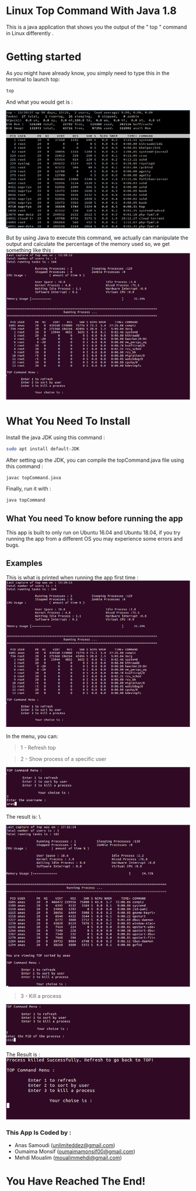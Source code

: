 # Linux Top Command With Java 1.8
   
   
    
    
 This is a java application that shows you the output of the "  top " command in Linux differently .
    
    

# Getting started

  As you might have already know, you simply need to type this in the terminal to launch top: 

```sh
top
```
And what you would get is :

![](https://github.com/SamoudiAnas/top-command-linux-with-java/blob/main/top.jpg)



But by using Java to execute this command, we actually can manipulate the output and calculate the percentage of the memory used so, we get something like this : 
\
![](https://github.com/SamoudiAnas/top-command-linux-with-java/blob/main/top%201.PNG)








# What You Need To Install


Install the java JDK using this command : 

```sh
sudo apt install default-JDK
```

After setting up the JDK, you can compile the topCommand.java file using this command :

```sh
javac topCommand.java
```

Finally, run it with :

```sh
java topCommand
```

## What You need To know before running the app

This app is built to only run on Ubuntu 16.04 and Ubuntu 18.04, if you try running the app from a different OS you may experience some errors and bugs.



## Examples

This is what is printed when running the app first time :
![](https://github.com/SamoudiAnas/top-command-linux-with-java/blob/main/top%201.PNG)


In the menu, you can:
> 1 -   Refresh top

> 2 -        Show process of a specific user
>

![](https://github.com/SamoudiAnas/top-command-linux-with-java/blob/main/top%202.PNG)

The result is:
\

![](https://github.com/SamoudiAnas/top-command-linux-with-java/blob/main/top%202u.PNG)
> 3 - Kill a process

>
![](https://github.com/SamoudiAnas/top-command-linux-with-java/blob/main/top%203.PNG)

The Result is :
\
![](https://github.com/SamoudiAnas/top-command-linux-with-java/blob/main/top%203%20u.PNG)

### This App Is Coded by : 

 - Anas Samoudi (unlimiteddez@gmail.com)
 - Oumaima Monsif (oumaimamonsif00@gmail.com)
 - Mehdi Moualim (moualimmehdi@gmail.com)
 
 
 # You Have Reached The End! 
